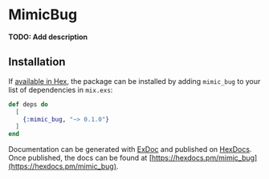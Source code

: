 # MimicBug

**TODO: Add description**

## Installation

If [available in Hex](https://hex.pm/docs/publish), the package can be installed
by adding `mimic_bug` to your list of dependencies in `mix.exs`:

```elixir
def deps do
  [
    {:mimic_bug, "~> 0.1.0"}
  ]
end
```

Documentation can be generated with [ExDoc](https://github.com/elixir-lang/ex_doc)
and published on [HexDocs](https://hexdocs.pm). Once published, the docs can
be found at [https://hexdocs.pm/mimic_bug](https://hexdocs.pm/mimic_bug).

